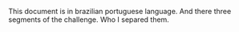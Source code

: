 This document is in brazilian portuguese language. And there three segments of the challenge. Who I separed them.
